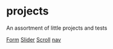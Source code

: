# projects
An assortment of little projects and tests

[Form](https://theoringmayr.github.io/projects/sleekform/)
[Slider](https://theoringmayr.github.io/projects/scrolltest/)
[Scroll](https://theoringmayr.github.io/projects/scroller/)
[nav](https://theoringmayr.github.io/projects/nav/)
